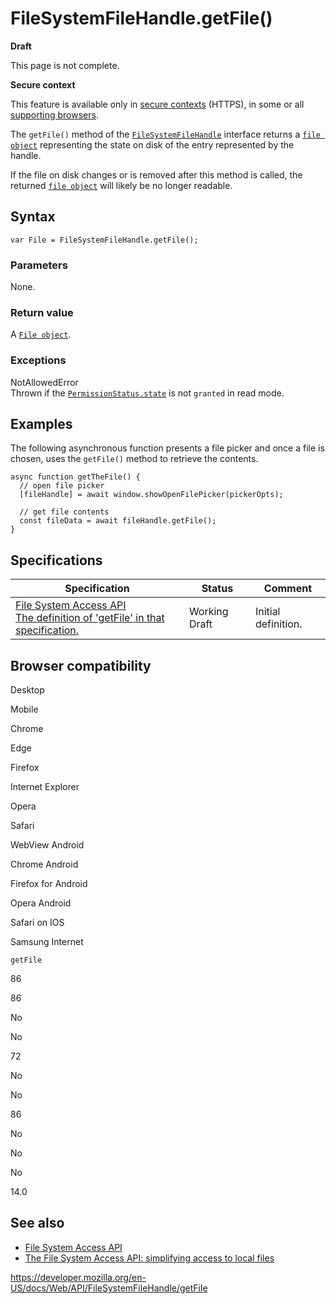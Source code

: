 # FileSystemFileHandle.getFile()

**Draft**

This page is not complete.

**Secure context**

This feature is available only in [secure contexts](https://developer.mozilla.org/en-US/docs/Web/Security/Secure_Contexts) (HTTPS), in some or all [supporting browsers](#browser_compatibility).

The `getFile()` method of the [`FileSystemFileHandle`](../filesystemfilehandle) interface returns a [`file object`](../file) representing the state on disk of the entry represented by the handle.

If the file on disk changes or is removed after this method is called, the returned [`file object`](../file) will likely be no longer readable.

## Syntax

    var File = FileSystemFileHandle.getFile();

### Parameters

None.

### Return value

A [`File object`](../file).

### Exceptions

NotAllowedError  
Thrown if the [`PermissionStatus.state`](../permissionstatus/state) is not `granted` in read mode.

## Examples

The following asynchronous function presents a file picker and once a file is chosen, uses the `getFile()` method to retrieve the contents.

    async function getTheFile() {
      // open file picker
      [fileHandle] = await window.showOpenFilePicker(pickerOpts);

      // get file contents
      const fileData = await fileHandle.getFile();
    }

## Specifications

<table><thead><tr class="header"><th>Specification</th><th>Status</th><th>Comment</th></tr></thead><tbody><tr class="odd"><td><a href="https://wicg.github.io/file-system-access/#api-filesystemfilehandle-getfile">File System Access API<br />
<span class="small">The definition of 'getFile' in that specification.</span></a></td><td><span class="spec-wd">Working Draft</span></td><td>Initial definition.</td></tr></tbody></table>

## Browser compatibility

Desktop

Mobile

Chrome

Edge

Firefox

Internet Explorer

Opera

Safari

WebView Android

Chrome Android

Firefox for Android

Opera Android

Safari on IOS

Samsung Internet

`getFile`

86

86

No

No

72

No

No

86

No

No

No

14.0

## See also

- [File System Access API](../file_system_access_api)
- [The File System Access API: simplifying access to local files](https://web.dev/file-system-access/)

<a href="https://developer.mozilla.org/en-US/docs/Web/API/FileSystemFileHandle/getFile" class="_attribution-link">https://developer.mozilla.org/en-US/docs/Web/API/FileSystemFileHandle/getFile</a>
